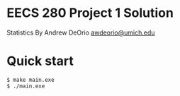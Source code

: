 EECS 280 Project 1 Solution
===========================
Statistics
By Andrew DeOrio <awdeorio@umich.edu>
# Quick start
```console
$ make main.exe
$ ./main.exe
```
